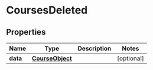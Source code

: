 # CoursesDeleted

## Properties
Name | Type | Description | Notes
------------ | ------------- | ------------- | -------------
**data** | [**CourseObject**](CourseObject.md) |  |  [optional]

